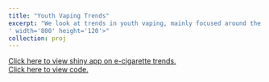 ```yaml
---
title: "Youth Vaping Trends"
excerpt: "We look at trends in youth vaping, mainly focused around the increased popularity of JUUL in the last decade. <br/><img src='/images/1168940784.jpg.0.jpg
' width='800' height='120'>"
collection: proj
---
```

[Click here to view shiny app on e-cigarette trends.](https://bryansashakim.shinyapps.io/ecig_trends/?_ga=2.248661633.700996732.1609219057-1627191079.1609219057)<br/>
[Click here to view code.](https://github.com/bryansashakim/JUUL)

